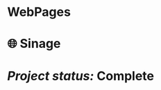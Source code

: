 # WebPages
🌐 Sinage
==============
***Project status:*** Complete
==============
<!-- - [ ] Pending       :hourglass:
:white_check_mark: 
✅ complete     :x: 

Displays Time in date and a clean, refined format

Screenshots
===========

<img src="https://github.com/moseleygj/WebPages/blob/master/Sinage_clock/Screenshot.png" alt="screenshot2" width="900px"/>



 :unlock:License:
GNU GENERAL PUBLIC LICENSE Version 3, 29 June 2007


 Web Development Development and UI
